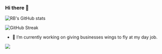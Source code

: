 ### Hi there 👋

<!--
**sauce-kode/sauce-kode** is a ✨ _special_ ✨ repository because its `README.md` (this file) appears on your GitHub profile.
-->

![RB's GitHub stats](https://github-readme-stats.vercel.app/api?username=sauce-kode&theme=cobalt)

![GitHub Streak](https://streak-stats.demolab.com?user=sauce-kode&theme=dark)

- 🔭 I’m currently working on giving businesses wings to fly at my day job.

![](https://komarev.com/ghpvc/?username=sauce-kode)
